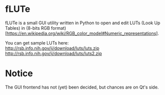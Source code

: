 fLUTe
=====

fLUTe is a small GUI utility written in Python to open and edit LUTs (Look Up Tables) in (8-bits RGB format)[https://en.wikipedia.org/wiki/RGB_color_model#Numeric_representations].

You can get sample LUTs here:
	http://rsb.info.nih.gov/ij/download/luts/luts.zip
	http://rsb.info.nih.gov/ij/download/luts/luts2.zip


Notice
======

The GUI frontend has not (yet) been decided, but chances are on Qt's side.
